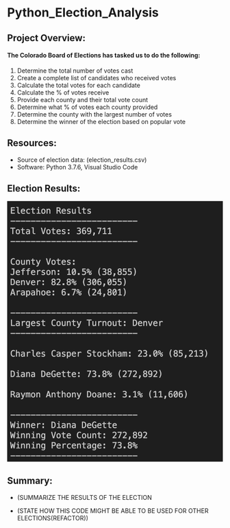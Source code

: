 # Python_Election_Analysis

## Project Overview:

#### The Colorado Board of Elections has tasked us to do the following:

1. Determine the total number of votes cast
2. Create a complete list of candidates who received votes
3. Calculate the total votes for each candidate
4. Calculate the % of votes receive
5. Provide each county and their total vote count
6. Determine what % of votes each county provided
7. Determine the county with the largest number of votes
8. Determine the winner of the election based on popular vote
 
## Resources:

- Source of election data: (election_results.csv)
- Software: Python 3.7.6, Visual Studio Code

## Election Results:

![expected output](./Images/expected_output.png)


 ## Summary: 

 -  (SUMMARIZE THE RESULTS OF THE ELECTION
 
 - (STATE HOW THIS CODE MIGHT BE ABLE TO BE USED FOR OTHER ELECTIONS(REFACTOR))